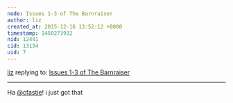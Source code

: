 ```yaml
---
node: Issues 1-3 of The Barnraiser
author: liz
created_at: 2015-12-16 13:52:12 +0000
timestamp: 1450273932
nid: 12441
cid: 13134
uid: 7
---
```




[liz](../profile/liz) replying to: [Issues 1-3 of The Barnraiser](../notes/warren/11-23-2015/issues-1-3-of-the-barnraiser)

----
Ha [@cfastie](/profile/cfastie)! i just got that